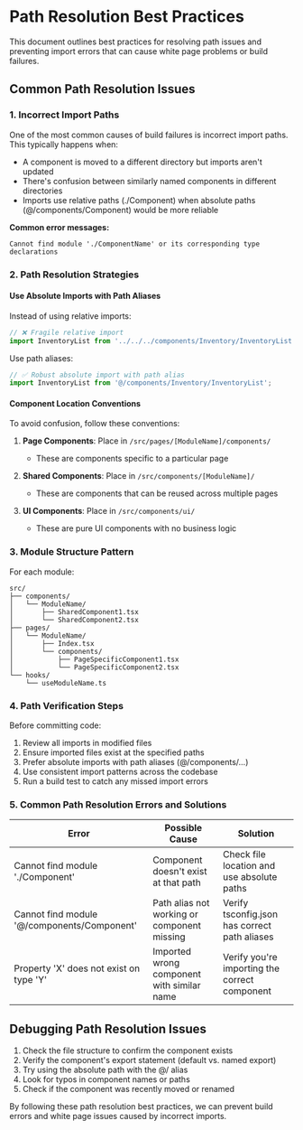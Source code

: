 
# Path Resolution Best Practices

This document outlines best practices for resolving path issues and preventing import errors that can cause white page problems or build failures.

## Common Path Resolution Issues

### 1. Incorrect Import Paths

One of the most common causes of build failures is incorrect import paths. This typically happens when:

- A component is moved to a different directory but imports aren't updated
- There's confusion between similarly named components in different directories
- Imports use relative paths (./Component) when absolute paths (@/components/Component) would be more reliable

**Common error messages:**
```
Cannot find module './ComponentName' or its corresponding type declarations
```

### 2. Path Resolution Strategies

#### Use Absolute Imports with Path Aliases

Instead of using relative imports:

```typescript
// ❌ Fragile relative import
import InventoryList from '../../../components/Inventory/InventoryList';
```

Use path aliases:

```typescript
// ✅ Robust absolute import with path alias
import InventoryList from '@/components/Inventory/InventoryList';
```

#### Component Location Conventions

To avoid confusion, follow these conventions:

1. **Page Components**: Place in `/src/pages/[ModuleName]/components/`
   - These are components specific to a particular page

2. **Shared Components**: Place in `/src/components/[ModuleName]/`
   - These are components that can be reused across multiple pages

3. **UI Components**: Place in `/src/components/ui/`
   - These are pure UI components with no business logic

### 3. Module Structure Pattern

For each module:

```
src/
├── components/
│   └── ModuleName/
│       ├── SharedComponent1.tsx
│       └── SharedComponent2.tsx
├── pages/
│   └── ModuleName/
│       ├── Index.tsx
│       └── components/
│           ├── PageSpecificComponent1.tsx
│           └── PageSpecificComponent2.tsx
└── hooks/
    └── useModuleName.ts
```

### 4. Path Verification Steps

Before committing code:

1. Review all imports in modified files
2. Ensure imported files exist at the specified paths
3. Prefer absolute imports with path aliases (@/components/...)
4. Use consistent import patterns across the codebase
5. Run a build test to catch any missed import errors

### 5. Common Path Resolution Errors and Solutions

| Error | Possible Cause | Solution |
|-------|----------------|----------|
| Cannot find module './Component' | Component doesn't exist at that path | Check file location and use absolute paths |
| Cannot find module '@/components/Component' | Path alias not working or component missing | Verify tsconfig.json has correct path aliases |
| Property 'X' does not exist on type 'Y' | Imported wrong component with similar name | Verify you're importing the correct component |

## Debugging Path Resolution Issues

1. Check the file structure to confirm the component exists
2. Verify the component's export statement (default vs. named export)
3. Try using the absolute path with the @/ alias
4. Look for typos in component names or paths
5. Check if the component was recently moved or renamed

By following these path resolution best practices, we can prevent build errors and white page issues caused by incorrect imports.
